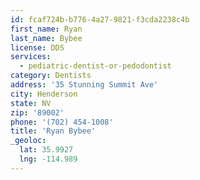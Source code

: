```yaml
---
id: fcaf724b-b776-4a27-9821-f3cda2238c4b
first_name: Ryan
last_name: Bybee
license: DDS
services:
  - pediatric-dentist-or-pedodontist
category: Dentists
address: '35 Stunning Summit Ave'
city: Henderson
state: NV
zip: '89002'
phone: '(702) 454-1008'
title: 'Ryan Bybee'
_geoloc:
  lat: 35.9927
  lng: -114.989
---
```

